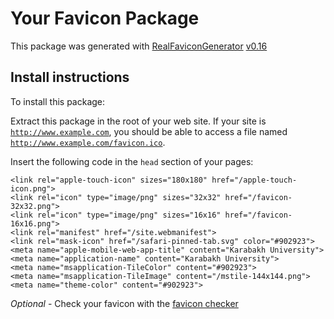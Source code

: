 # Your Favicon Package

This package was generated with [RealFaviconGenerator](https://realfavicongenerator.net/) [v0.16](https://realfavicongenerator.net/change_log#v0.16)

## Install instructions

To install this package:

Extract this package in the root of your web site. If your site is <code>http://www.example.com</code>, you should be able to access a file named <code>http://www.example.com/favicon.ico</code>.

Insert the following code in the `head` section of your pages:

    <link rel="apple-touch-icon" sizes="180x180" href="/apple-touch-icon.png">
    <link rel="icon" type="image/png" sizes="32x32" href="/favicon-32x32.png">
    <link rel="icon" type="image/png" sizes="16x16" href="/favicon-16x16.png">
    <link rel="manifest" href="/site.webmanifest">
    <link rel="mask-icon" href="/safari-pinned-tab.svg" color="#902923">
    <meta name="apple-mobile-web-app-title" content="Karabakh University">
    <meta name="application-name" content="Karabakh University">
    <meta name="msapplication-TileColor" content="#902923">
    <meta name="msapplication-TileImage" content="/mstile-144x144.png">
    <meta name="theme-color" content="#902923">

*Optional* - Check your favicon with the [favicon checker](https://realfavicongenerator.net/favicon_checker)